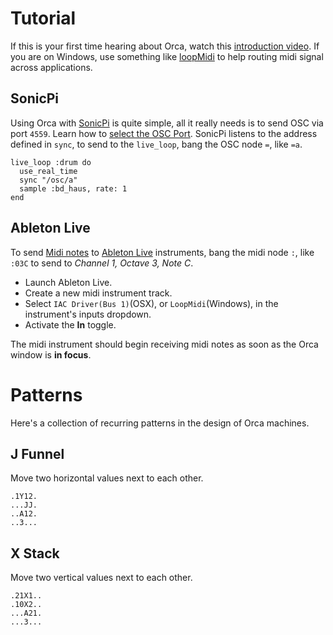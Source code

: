 # Tutorial

If this is your first time hearing about Orca, watch this [introduction video](https://www.youtube.com/watch?v=RaI_TuISSJE). If you are on Windows, use something like [loopMidi](http://www.tobias-erichsen.de/software/loopmidi.html) to help routing midi signal across applications.

## SonicPi

Using Orca with [SonicPi](http://sonic-pi.net) is quite simple, all it really needs is to send OSC via port `4559`. Learn how to [select the OSC Port](https://github.com/hundredrabbits/Orca#osc). SonicPi listens to the address defined in `sync`, to send to the `live_loop`, bang the OSC node `=`, like `=a`.

```
live_loop :drum do
  use_real_time
  sync "/osc/a"
  sample :bd_haus, rate: 1
end
```

## Ableton Live

To send [Midi notes](https://github.com/hundredrabbits/Orca#midi) to [Ableton Live](https://www.ableton.com/en/) instruments, bang the midi node `:`, like `:03C` to send to _Channel 1, Octave 3, Note C_.

- Launch Ableton Live.
- Create a new midi instrument track.
- Select `IAC Driver(Bus 1)`(OSX), or `LoopMidi`(Windows), in the instrument's inputs dropdown. 
- Activate the **In** toggle. 

The midi instrument should begin receiving midi notes as soon as the Orca window is **in focus**.

# Patterns

Here's a collection of recurring patterns in the design of Orca machines.

## J Funnel

Move two horizontal values next to each other.

```
.1Y12.
...JJ.
..A12.
..3...
```

## X Stack

Move two vertical values next to each other.

```
.21X1..
.10X2..
...A21.
...3...
```
